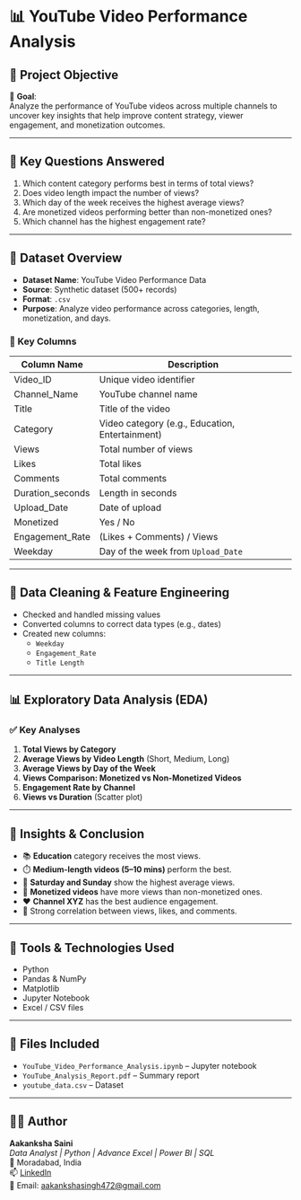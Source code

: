 # 📊 YouTube Video Performance Analysis

## 🧩 Project Objective

🎯 **Goal**:  
Analyze the performance of YouTube videos across multiple channels to uncover key insights that help improve content strategy, viewer engagement, and monetization outcomes.

---

## 📌 Key Questions Answered

1. Which content category performs best in terms of total views?
2. Does video length impact the number of views?
3. Which day of the week receives the highest average views?
4. Are monetized videos performing better than non-monetized ones?
5. Which channel has the highest engagement rate?

---

## 📁 Dataset Overview

- **Dataset Name**: YouTube Video Performance Data  
- **Source**: Synthetic dataset (500+ records)  
- **Format**: `.csv`  
- **Purpose**: Analyze video performance across categories, length, monetization, and days.

### 🔑 Key Columns

| Column Name         | Description                                  |
|---------------------|----------------------------------------------|
| Video_ID            | Unique video identifier                      |
| Channel_Name        | YouTube channel name                         |
| Title               | Title of the video                           |
| Category            | Video category (e.g., Education, Entertainment) |
| Views               | Total number of views                        |
| Likes               | Total likes                                  |
| Comments            | Total comments                               |
| Duration_seconds    | Length in seconds                            |
| Upload_Date         | Date of upload                               |
| Monetized           | Yes / No                                     |
| Engagement_Rate     | (Likes + Comments) / Views                   |
| Weekday             | Day of the week from `Upload_Date`           |

---

## 🧼 Data Cleaning & Feature Engineering

- Checked and handled missing values
- Converted columns to correct data types (e.g., dates)
- Created new columns:
  - `Weekday`
  - `Engagement_Rate`
  - `Title Length`

---

## 📊 Exploratory Data Analysis (EDA)

### ✅ Key Analyses

1. **Total Views by Category**  
2. **Average Views by Video Length** (Short, Medium, Long)  
3. **Average Views by Day of the Week**  
4. **Views Comparison: Monetized vs Non-Monetized Videos**  
5. **Engagement Rate by Channel**  
6. **Views vs Duration** (Scatter plot)

---

## 📌 Insights & Conclusion

- 📚 **Education** category receives the most views.
- ⏱️ **Medium-length videos (5–10 mins)** perform the best.
- 📅 **Saturday and Sunday** show the highest average views.
- 💸 **Monetized videos** have more views than non-monetized ones.
- ❤️ **Channel XYZ** has the best audience engagement.
- 🔗 Strong correlation between views, likes, and comments.

---

## 🧰 Tools & Technologies Used

- Python  
- Pandas & NumPy  
- Matplotlib  
- Jupyter Notebook  
- Excel / CSV files  

---

## 📎 Files Included

- `YouTube_Video_Performance_Analysis.ipynb` – Jupyter notebook  
- `YouTube_Analysis_Report.pdf` – Summary report  
- `youtube_data.csv` – Dataset  
---

## 🙋‍♀️ Author

**Aakanksha Saini**  
_Data Analyst | Python | Advance Excel | Power BI | SQL_  
📍 Moradabad, India  
📫 [LinkedIn](www.linkedin.com/in/aakanksha87)  
📧 Email: aakankshasingh472@gmail.com
